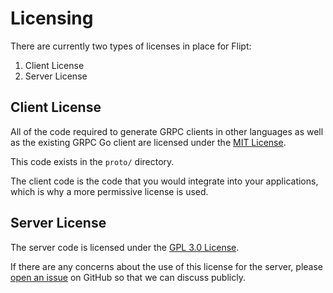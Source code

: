 # Licensing

There are currently two types of licenses in place for Flipt:

1. Client License
2. Server License

## Client License

All of the code required to generate GRPC clients in other languages as well as the existing GRPC Go client are licensed under the [MIT License](https://spdx.org/licenses/MIT.html).

This code exists in the `proto/` directory.

The client code is the code that you would integrate into your applications, which is why a more permissive license is used.

## Server License

The server code is licensed under the [GPL 3.0 License](https://spdx.org/licenses/GPL-3.0.html).

If there are any concerns about the use of this license for the server, please [open an issue](https://github.com/markphelps/flipt/issues/new) on GitHub so that we can discuss publicly.

